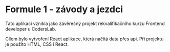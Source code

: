 <H1>Formule 1 - závody a jezdci</H1>
<p>
  Tato aplikaci vznikla jako závěrečný projekt rekvalifikačního kurzu Frontend developer u CodersLab.
</p>
<p>
  Cílem bylo vytvoření React aplikace, která načítá data přes api. Při projektu je použito HTML, CSS i React.
</p>
